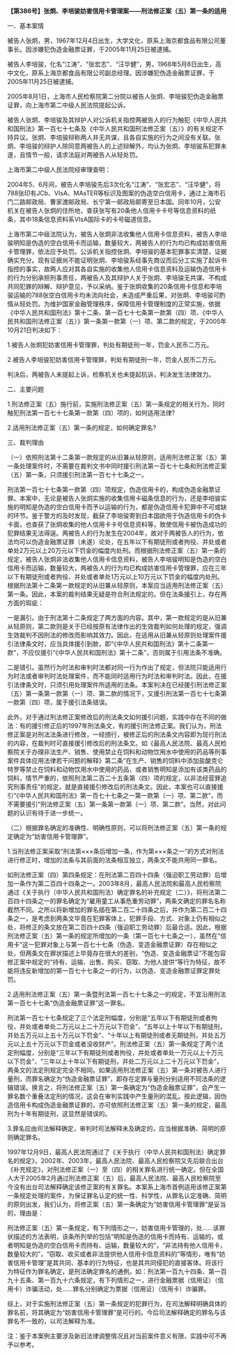 **【第386号】张炯、李培骏妨害信用卡管理案——刑法修正案（五）第一条的适用**

一、基本案情

被告人张炯，男，1967年12月4日出生，大学文化，原系上海京都食品有限公司董事长。因涉嫌犯伪造金融票证罪，于2005年11月25日被逮捕。

被告人李培骏，化名“江涛”、“张宏志”、“汪华健”，男，1968年5月8日出生，高中文化，原系上海京都食品有限公司副总经理。因涉嫌犯伪造金融票证罪，于2005年11月25日被逮捕。

2005年8月1日，上海市人民检察院第二分院以被告人张炯、李培骏犯伪造金融票证罪，向上海市第二中级人民法院提起公诉。

被告人张炯、李培骏及其辩护人对公诉机关指控两被告人的行为触犯《中华人民共和国刑法》第一百七十七条及《中华人民共和国刑法修正案（五）》的有关规定不持异议。张炯、李培骏辩称两人并无共谋，且各自实施的行为之间没有关联。张炯、李培骏的辩护人除同意两被告人的上述辩解外，均认为张炯、李培骏系犯罪未遂，且情节一般，请求法庭对两被告人从轻处罚。

上海市第二中级人民法院经审理查明：

2004年5、6月间，被告人李培骏先后3次化名“江涛”、“张宏志”、“汪华健”，将788张印有JCb、VIsA、MAsTER等标识及图案的伪造空白信用卡，通过上海市石门二路邮政局、曹家渡邮政局、长宁第一邮政局邮寄至日本国。同年10月，公安机关在被告人张炯的住所地，查获张写有20条他人信用卡卡号等信息资料的纸条，其中18条信息资料系VIsA国际卡的卡号磁道信息。

上海市第二中级法院认为，被告人张炯非法收集他人信用卡信息资料，被告人李培骏明知是伪造的空白信用卡而运输，数量较大，两被告人的行为均已构成妨害信用卡管理罪，依法应予处罚。公诉机关指控张炯、李培骏的基本犯罪事实清楚，证据确实充分。现有证据尚不能证明张炯、李培骏系经事先商议而后分工实施了起诉书指控的事实，故两人应对其各自实施的收集他人信用卡信息资料及运输伪造信用卡的行为分别承担刑事责任，两被告人及其辩护人关于张炯、李培骏无共谋、不构成共同犯罪的辩解、辩护意见，予以采纳。鉴于张炯收集的20条信用卡信息和李培骏运输的788张空白信用卡均未流向社会，未造成严重后果，对张炯、李培骏可酌情从轻处罚。为维护国家金融管理秩序，保障信用卡管理制度的正常实施，依据《中华人民共和国刑法》第十二条、第一百七十七条第一款第（四）项、《中华人民共和国刑法修正案（五）》第一条第一款第（一）项、第二款的规定，于2005年10月21日判决如下：

1.被告人张炯犯妨害信用卡管理罪，判处有期徒刑一年，罚金人民币二万元。

2.被告人李培骏犯妨害信用卡管理罪，判处有期徒刑一年，罚金人民币二万元。

判决后，两被告人未提起上诉，检察机关也未提起抗诉，判决发生法律效力。

二、主要问题

1.刑法修正案（五）施行前，实施刑法修正案（五）第一条规定的相关行为，同时触犯刑法第一百七十七条第一款第（四）项的，如何适用法律?

2.适用刑法修正案（五）第一条的规定，如何确定罪名?

三、裁判理由

（一）依照刑法第十二条第一款规定的从旧兼从轻原则，适用刑法修正案（五）第一条处理案件时，不需要在裁判文书中同时援引刑法第一百七十七条和刑法修正案（五）第一条，只须援引刑法第一百七十七条之一。

刑法第一百七十七条第一款第（四）项规定，伪造信用卡的，构成伪造金融票证罪。本案中，无论是被告人张炯实施的收集信用卡磁条信息的行为，还是李培骏实施的明知是伪造的空白信用卡而予以运输的行为，都是伪造信用卡犯罪中不可或缺的环节。鉴于警方的及时发现，截获了李培骏寄到日本国欲用于伪造信用卡的伪卡卡面，也查获了张炯收集的他人信用卡卡号信息资料等，致使信用卡被伪造成功的犯罪结果无法得逞。两被告人的行为发生在2004年，故对于两被告人的行为，依法均可以伪造金融票证罪（未遂）论处，在五年以下有期徒刑或者拘役、并处或者单处2万元以上20万元以下罚金的幅度内处刑。而根据刑法修正案（五）第一条的规定，被告人张炯非法收集他人信用卡信息资料，被告人李培骏明知是伪造的空白信用卡而运输，数量较大，两被告人的行为均已构成妨害信用卡管理罪，应在三年以下有期徒刑或者拘役、并处或者单处1万元以上10万元以下罚金的幅度内处刑。根据刑法第十二条第一款规定的从旧兼从轻原则，本案应当适用刑法修正案（五）第一条。因此，本案的裁判结果无疑是符合刑法规定的。但在法条援引上，存在两方面的瑕疵：

一是漏引。由于刑法第十二条规定了两方面的内容。其中，第一款规定的是从旧兼从轻原则，第二款则是关于已经按原有法律作出的生效裁判如何处理的规定，强调生效裁判不因刑法的修改而影响其效力。因此，在适用从旧兼从轻原则处理案件援引法律条文时，应当具体援引到款，即“《中华人民共和国刑法》第十二条第一款”，不应仅援引“《中华人民共和国刑法》第十二条”，否则属于引用法条不准确。

二是错引。虽然行为时法和审判时法都对同一行为作出了规定，但法院只能适用行为时法或者审判时法处理案件，而不能同时适用行为时法和审判时法。因此，在援引法律条文时，只须引用处理案件所适用的法条。本案判决在已经援引刑法修正案（五）第一条第一款第（一）项、第二款的情况下，又援引刑法第一百七十七条第一款第（四）项，属于援引法条错误。

此外，对于通过刑法修正案修改后的刑法条文如何援引问题，实践中存在不同的做法：有的援引修正后的1997年刑法条文，有的援引刑法修正案。我们认为，刑法修正案是对刑法法条进行修改，一经颁行，被修正后的刑法条文内容即为现行刑法的内容，在裁判时可直接援引修改后的刑法条文。如《最高人民法院、最高人民检察院关于办理非法生产、销售、使用禁止在饲料和动物饮用水中使用的药品等刑事案件具体应用法律若干问题的解释》第二条“在生产、销售的饲料中添加盐酸克仑特罗等禁止在饲料和动物饮用水中使用的药品，或者销售明知是添加有该类药品的饲料，情节严重的，依照刑法第二百二十五条第（四）项的规定，以非法经营罪追究刑事责任”的规定，就是直接援引修改后的刑法条文。因此，本案也可以直接援引“《中华人民共和国刑法》第一百七十七条之一第一款第（一）项、第二款”，而不需要援引“刑法修正案（五）第一条第一款第（一）项、第二款”。当然，对此问题的认识有待于进一步统一。

（二）根据罪名确定的准确性、明确性原则，可以将刑法修正案（五）第一条的规定确定为“妨害信用卡管理罪”。

1.当刑法修正案采取“刑法第×××条后增加一条，作为第×××条之一”的方式对刑法进行修正时，增加的法条与其前面的法条相互独立，两条文不能共用同一罪名。

如刑法修正案（四）第四条规定：在刑法第二百四十四条（强迫职工劳动罪）后增加一条作为第二百四十四条之一。2003年8月，最高人民法院和最高人民检察院通过《关于执行（中华人民共和国刑法）确定罪名的补充规定（二）》，将刑法第二百四十四条之一的罪名确定为“雇用童工从事危重劳动罪”，两条文确定的罪名名称截然不同。之所以将新增加的罪名插在第二百二十四条之后，并作为第二百二十四条之一，是考虑到两条文毕竟在犯罪客体上，犯罪手段、方式、对象上仍有相似之处，将修正的条文放在第二百四十四条（强迫职工劳动罪）后最合适。因此，根据刑法修正案（五）第一条的规定所增加的一条（第一百七十七条之一），虽然在“信用卡”这一犯罪对象上与第一百七十七条（伪造、变造金融票证罪）存在相似之处，但两条文在罪状描述上毕竟存在很大的差别，“伪造、变造金融票证”不能包容修正案中规定的“持有、运输、出售、购买、窃取、为他人提供”等行为特征，故不能将违反新增加的第一百七十七条之一的行为，以伪造、变造金融票证罪定罪处罚。

2.适用刑法修正案（五）第一条暨刑法第一百七十七条之一的规定，不宜沿用刑法第一百七十七条“伪造金融票证罪”这一罪名。

刑法第一百七十七条规定了三个法定刑幅度，分别是“五年以下有期徒刑或者拘役，并处或者单处二万元以上二十万元以下罚金”、“五年以上十年以下有期徒刑，并处五万元以上五十万元以下罚金”、“十年以上有期徒刑或者无期徒刑，并处五万元以上五十万元以下罚金或者没收财产”。刑法修正案（五）第一条规定了两个法定刑幅度，分别是“三年以下有期徒刑或者拘役，并处或者单处一万元以上十万元以下罚金”、“三年以上十年以下有期徒刑，并处二万元以上二十万元以下罚金”，两条文的法定刑规定完全不相同。如果适用刑法修正案（五）第一条对被告人进行量刑，而罪名确定为“伪造金融票证罪”，即存在定罪与量刑分别适用不同法条的逻辑错误。换言之，将刑法修正案（五）第一条确定为“伪造金融票证罪”，会产生一罪名数个重叠法定刑的情况，这会在审判实践中产生量刑的混乱。按此逻辑，因伪造信用卡构成伪造金融票证罪的，亦可依照刑法修正案（五）第一条的规定，最高刑为十年有期徒刑，这显然是错误的。

3.罪名应由司法解释确定，审判时司法解释未及确定的，应当根据准确、简明的原则确定罪名。

1997年12月9日，最高人民法院通过了《关于执行（中华人民共和国刑法）确定罪名的规定》，2002年、2003年，最高人民法院、最高人民检察院又先后联合出台《补充规定》，对刑法修正案（一）至（四）的相关罪名进行统一确定。但在全国人大于2005年2月通过刑法修正案（五）后，最高人民法院、最高人民检察院至今没有出台司法解释确定该修正案的有关罪名。本案系上海市首例适用该修正案第一条规定处理的案件，为保证罪名认定的统一性、科学性，从罪名认定准确、简明的原则出发，我们认为，将修正案（五）第一条确定为“妨害信用卡管理罪”是妥当的，理由是：

刑法修正案（五）第一条规定，有下列情形之一，妨害信用卡管理的，处……该罪状描述的方法表明，该条所列举的包括“明知是伪造的信用卡而持有、运输的，或者明知是伪造的空白信用卡而持有、运输，数量较大的”，“非法持有他人信用卡，数量较大的”，“窃取、收买或者非法提供他人信用卡信息资料的”等情形，唯有“妨害信用卡管理”是其共同、基本的行为特征，也是其共同侵犯的直接客体。将该行为特征作为罪名确定，是刑法确定罪名的通例。如：刑法第一百九十四条、第一百九十五条、第一百九十六条规定，有下列情形之一，进行金融票据（信用证）（信用卡）诈骗活动，处……罪名分别确定为票据（信用证）（信用卡）诈骗罪。

综上，对于实施刑法修正案（五）第一条规定的犯罪行为，在司法解释明确具体的罪名前，将其确定为“妨害信用卡管理罪”是可行的。今后司法解释确定的罪名与该罪名不一致的，以司法解释为准。

注：鉴于本案例主要涉及新旧法律调整情况且对当前案件意义有限，实践中可不再予以参考。